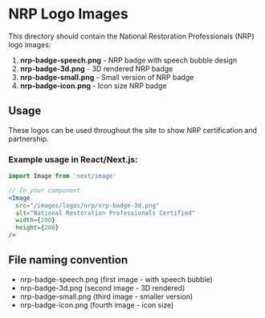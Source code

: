 # NRP Logo Images

This directory should contain the National Restoration Professionals (NRP) logo images:

1. **nrp-badge-speech.png** - NRP badge with speech bubble design
2. **nrp-badge-3d.png** - 3D rendered NRP badge
3. **nrp-badge-small.png** - Small version of NRP badge
4. **nrp-badge-icon.png** - Icon size NRP badge

## Usage

These logos can be used throughout the site to show NRP certification and partnership.

### Example usage in React/Next.js:

```jsx
import Image from 'next/image'

// In your component
<Image 
  src="/images/logos/nrp/nrp-badge-3d.png" 
  alt="National Restoration Professionals Certified"
  width={200}
  height={200}
/>
```

## File naming convention
- nrp-badge-speech.png (first image - with speech bubble)
- nrp-badge-3d.png (second image - 3D rendered)
- nrp-badge-small.png (third image - smaller version)
- nrp-badge-icon.png (fourth image - icon size)

